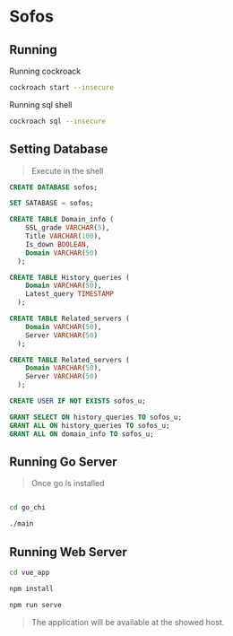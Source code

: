 # Sofos

## Running

Running cockroack
```bash
cockroach start --insecure  
```

Running sql shell
```bash
cockroach sql --insecure 
```

## Setting Database

> Execute in the shell


```sql
CREATE DATABASE sofos;
```

```sql
SET SATABASE = sofos;
```

 
```sql
CREATE TABLE Domain_info (
    SSL_grade VARCHAR(5),
    Title VARCHAR(100),
    Is_down BOOLEAN,
    Domain VARCHAR(50)
  );
```

```sql
CREATE TABLE History_queries (
    Domain VARCHAR(50),
    Latest_query TIMESTAMP
  );
```
 
```sql
CREATE TABLE Related_servers (
    Domain VARCHAR(50),
    Server VARCHAR(50)
  );
``` 

```sql
CREATE TABLE Related_servers (
    Domain VARCHAR(50),
    Server VARCHAR(50)
  );
```

```sql
CREATE USER IF NOT EXISTS sofos_u;
```


```sql
GRANT SELECT ON history_queries TO sofos_u;
GRANT ALL ON history_queries TO sofos_u;
GRANT ALL ON domain_info TO sofos_u;
```

## Running Go Server

>  Once go is installed

```bash

cd go_chi

./main

```

## Running Web Server

```bash
cd vue_app

npm install

npm run serve
```

> The application will be available at the showed host. 
